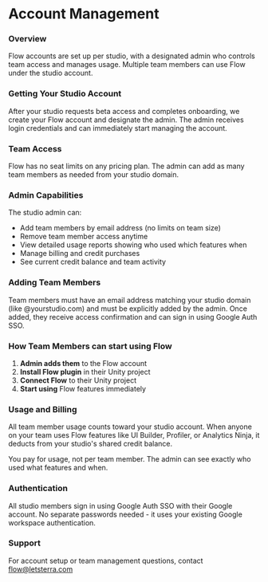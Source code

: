 # Account Management

### Overview

Flow accounts are set up per studio, with a designated admin who controls team access and manages usage. Multiple team members can use Flow under the studio account.

### Getting Your Studio Account

After your studio requests beta access and completes onboarding, we create your Flow account and designate the admin. The admin receives login credentials and can immediately start managing the account.

### Team Access

Flow has no seat limits on any pricing plan. The admin can add as many team members as needed from your studio domain.

### Admin Capabilities

The studio admin can:

* Add team members by email address (no limits on team size)
* Remove team member access anytime
* View detailed usage reports showing who used which features when
* Manage billing and credit purchases
* See current credit balance and team activity

### Adding Team Members

Team members must have an email address matching your studio domain (like @yourstudio.com) and must be explicitly added by the admin. Once added, they receive access confirmation and can sign in using Google Auth SSO.

### How Team Members can start using Flow

1. **Admin adds them** to the Flow account
2. **Install Flow plugin** in their Unity project
3. **Connect Flow** to their Unity project
4. **Start using** Flow features immediately

### Usage and Billing

All team member usage counts toward your studio account. When anyone on your team uses Flow features like UI Builder, Profiler, or Analytics Ninja, it deducts from your studio's shared credit balance.

You pay for usage, not per team member. The admin can see exactly who used what features and when.

### Authentication

All studio members sign in using Google Auth SSO with their  Google account. No separate passwords needed - it uses your existing Google workspace authentication.

### Support

For account setup or team management questions, contact [flow@letsterra.com](mailto:flow@letsterra.com)
